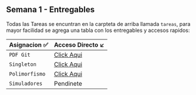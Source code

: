 ## Semana 1 - Entregables


Todas las Tareas se encuntran en la carpteta de arriba llamada `tareas`, para mayor facilidad
se agrega una tabla con los entregables y accesos rapidos:


| Asignacion     ✅ | Acceso Directo   ↙️                                                                                         |
|------------------|-----------------------------------------------------------------------------------------------------------|
| `PDF Git `       | [Click Aqui](https://github.com/DavidRamirez5/Java_Academy/tree/main/semanas/semana1/tareas/Git)          |
| `Singleton`      | [Click Aqui](https://github.com/DavidRamirez5/Java_Academy/tree/main/semanas/semana1/tareas/Singleton)    |
| `Polimorfismo`   | [Click Aqui](https://github.com/DavidRamirez5/Java_Academy/tree/main/semanas/semana1/tareas/Polimorfismo) |
| `Simuladores`    | Pendinete                                                                                                 |

